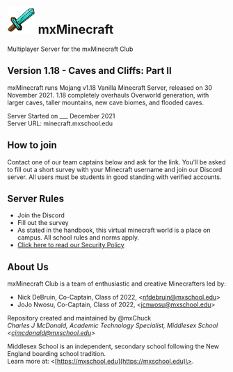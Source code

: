 # ![Server Icon](/server-icon.png) mxMinecraft
Multiplayer Server for the mxMinecraft Club

## Version 1.18 - Caves and Cliffs: Part II
mxMinecraft runs Mojang v1.18 Vanilla Minecraft Server, released on 30 November 2021. 1.18 completely overhauls Overworld generation, with larger caves, taller mountains, new cave biomes, and flooded caves.

Server Started on ___ December 2021 <br />
Server URL: minecraft.mxschool.edu

## How to join
Contact one of our team captains below and ask for the link. You'll be asked to fill out a short survey with your Minecraft username and join our Discord server. All users must be students in good standing with verified accounts.

## Server Rules
- Join the Discord
- Fill out the survey
- As stated in the handbook, this virtual minecraft world is a place on campus. All school rules and norms apply.
- [Click here to read our Security Policy](/SECURITY.md)

## About Us
mxMinecraft Club is a team of enthusiastic and creative Minecrafters led by:
- Nick DeBruin, Co-Captain, Class of 2022, \<nfdebruin@mxschool.edu\>
- JoJo Nwosu, Co-Captain, Class of 2022, \<jcnwosu@mxschool.edu\>

Repository created and maintained by @mxChuck <br />
*Charles J McDonald, Academic Technology Specialist, Middlesex School \<cjmcdonald@mxschool.edu\>*

Middlesex School is an independent, secondary school following the New England boarding school tradition.  </br>
Learn more at: \<[https://mxschool.edu](https://mxschool.edu)\>.
